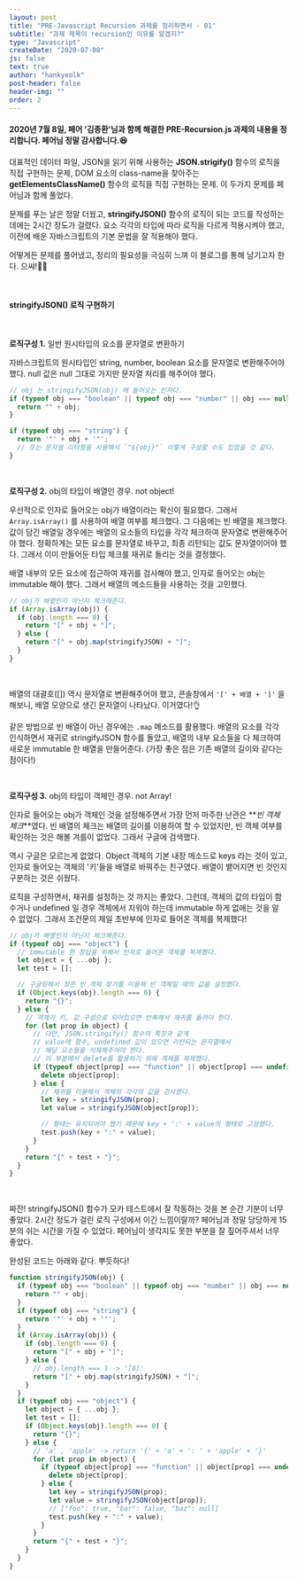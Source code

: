 ```yaml
---
layout: post
title: "PRE-Javascript Recursion 과제를 정리하면서 - 01"
subtitle: "과제 제목이 recursion인 이유를 알겠지?"
type: "Javascript"
createDate: "2020-07-08"
js: false
text: true
author: "hankyeolk"
post-header: false
header-img: ""
order: 2
---
```


#### 2020년 7월 8일, 페어 '김종환'님과 함께 해결한 PRE-Recursion.js 과제의 내용을 정리합니다. 페어님 정말 감사합니다.😆

대표적인 데이터 파일, JSON을 읽기 위해 사용하는 **JSON.strigify()** 함수의 로직을 직접 구현하는 문제, DOM 요소의 class-name을 찾아주는 **getElementsClassName()** 함수의 로직을 직접 구현하는 문제. 이 두가지 문제를 페어님과 함께 풀었다.
<br>

문제를 푸는 날은 정말 더웠고, **stringifyJSON()** 함수의 로직이 되는 코드를 작성하는 데에는 2시간 정도가 걸렸다. 요소 각각의 타입에 따라 로직을 다르게 적용시켜야 했고, 이전에 배운 자바스크립트의 기본 문법을 잘 적용해야 했다.
<br>

어떻게든 문제를 풀어냈고, 정리의 필요성을 극심히 느껴 이 블로그를 통해 남기고자 한다. 으쌰!💪🏼

<br>

#### stringifyJSON() 로직 구현하기

<br>

**로직구성 1.** 일반 원시타입의 요소를 문자열로 변환하기
<br>

자바스크립트의 원시타입인 string, number, boolean 요소를 문자열로 변환해주어야 했다. null 값은 null 그대로 가지만 문자열 처리를 해주어야 했다.

```js
// obj 는 stringifyJSON(obj) 에 들어오는 인자다.
if (typeof obj === "boolean" || typeof obj === "number" || obj === null) {
  return "" + obj;
}

if (typeof obj === "string") {
  return '"' + obj + '"';
  // 또는 문자열 리터럴을 사용해서 `"${obj}"` 이렇게 구성할 수도 있었을 것 같다.
}
```

<br>

**로직구성 2.** obj의 타입이 배열인 경우. not object!
<br>

우선적으로 인자로 들어오는 obj가 배열이라는 확신이 필요했다. 그래서 `Array.isArray()` 를 사용하여 배열 여부를 체크했다. 그 다음에는 빈 배열을 체크했다. 값이 담긴 배열일 경우에는 배열의 요소들의 타입을 각각 체크하여 문자열로 변환해주어야 했다. 정확하게는 모든 요소를 문자열로 바꾸고, 최종 리턴되는 값도 문자열이어야 했다. 그래서 이미 만들어둔 타입 체크를 재귀로 돌리는 것을 결정했다.
<br>

배열 내부의 모든 요소에 접근하여 재귀를 검사해야 했고, 인자로 들어오는 obj는 immutable 해야 했다. 그래서 배열의 메소드들을 사용하는 것을 고민했다.

```js
// obj가 배열인지 아닌지 체크해준다.
if (Array.isArray(obj)) {
  if (obj.length === 0) {
    return "[" + obj + "]";
  } else {
    return "[" + obj.map(stringifyJSON) + "]";
  }
}
```

<br>

배열의 대괄호([]) 역시 문자열로 변환해주어야 했고, 콘솔창에서 `'[' + 배열 + ']'` 을 해보니, 배열 모양으로 생긴 문자열이 나타났다. 이거였다!👌
<br>

같은 방법으로 빈 배열이 아닌 경우에는 `.map` 메소드를 활용했다. 배열의 요소를 각각 인식하면서 재귀로 stringifyJSON 함수를 돌았고, 배열의 내부 요소들을 다 체크하여 새로운 immutable 한 배열을 만들어준다. (가장 좋은 점은 기존 배열의 길이와 같다는 점이다!)

<br>

**로직구성 3.** obj의 타입이 객체인 경우. not Array!
<br>

인자로 들어오는 obj가 객체인 것을 설정해주면서 가장 먼저 마주한 난관은 **_빈 객체 체크_**였다. 빈 배열의 체크는 배열의 길이를 이용하여 할 수 있었지만, 빈 객체 여부를 확인하는 것은 해볼 겨를이 없었다. 그래서 구글에 검색했다.
<br>

역시 구글은 모르는게 없었다. Object 객체의 기본 내장 메소드로 keys 라는 것이 있고, 인자로 들어오는 객체의 '키'들을 배열로 바꿔주는 친구였다. 배열이 뱉어지면 빈 것인지 구분하는 것은 쉬웠다.
<br>

로직을 구성하면서, 재귀를 설정하는 것 까지는 좋았다. 그런데, 객체의 값의 타입이 함수거나 undefined 일 경우 객체에서 지워야 하는데 immutable 하게 없애는 것을 알 수 없었다. 그래서 조건문의 제일 초반부에 인자로 들어온 객체를 복제했다!

```js
// obj가 배열인지 아닌지 체크해준다.
if (typeof obj === "object") {
  // immutable 한 정답을 위해서 인자로 들어온 객체를 복제했다.
  let object = { ...obj };
  let test = [];

  // 구글링해서 찾은 빈 객체 찾기를 이용해 빈 객체일 때의 값을 설정했다.
  if (Object.keys(obj).length === 0) {
    return "{}";
  } else {
    // 객체가 키, 값 구성으로 되어있으면 반복해서 재귀를 돌려야 한다.
    for (let prop in object) {
      // 다만, JSON.stringify() 함수의 특징과 같게
      // value에 함수, undefined 값이 있으면 리턴되는 문자열에서
      // 해당 요소들을 삭제해주어야 한다.
      // 이 부분에서 delete를 활용하기 위해 객체를 복제했다.
      if (typeof object[prop] === "function" || object[prop] === undefined) {
        delete object[prop];
      } else {
        // 재귀를 이용해서 객체의 각각의 값을 검사했다.
        let key = stringifyJSON(prop);
        let value = stringifyJSON(object[prop]);

        // 형태는 유지되어야 했기 때문에 key + ':' + value의 형태로 고정했다.
        test.push(key + ":" + value);
      }
    }
    return "{" + test + "}";
  }
}
```

<br>

짜잔! stringifyJSON() 함수가 모카 테스트에서 잘 작동하는 것을 본 순간 기분이 너무 좋았다. 2시간 정도가 걸린 로직 구성에서 이긴 느낌이랄까? 페어님과 정말 당당하게 15분의 쉬는 시간을 가질 수 있었다. 페어님이 생각지도 못한 부분을 잘 짚어주셔서 너무 좋았다.
<br>

완성된 코드는 아래와 같다. 뿌듯하다!

```js
function stringifyJSON(obj) {
  if (typeof obj === "boolean" || typeof obj === "number" || obj === null) {
    return "" + obj;
  }
  if (typeof obj === "string") {
    return '"' + obj + '"';
  }
  if (Array.isArray(obj)) {
    if (obj.length === 0) {
      return "[" + obj + "]";
    } else {
      // obj.length === 1 -> '[8]'
      return "[" + obj.map(stringifyJSON) + "]";
    }
  }
  if (typeof obj === "object") {
    let object = { ...obj };
    let test = [];
    if (Object.keys(obj).length === 0) {
      return "{}";
    } else {
      // 'a' , 'apple' -> return '{' + 'a' + ': ' + 'apple' + '}'
      for (let prop in object) {
        if (typeof object[prop] === "function" || object[prop] === undefined) {
          delete object[prop];
        } else {
          let key = stringifyJSON(prop);
          let value = stringifyJSON(object[prop]);
          // ["foo": true, "bar": false, "baz": null]
          test.push(key + ":" + value);
        }
      }
      return "{" + test + "}";
    }
  }
}
```
